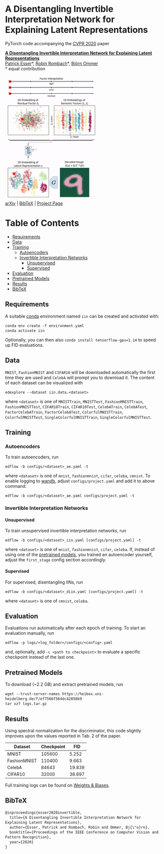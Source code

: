 # A Disentangling Invertible Interpretation Network for Explaining Latent Representations

PyTorch code accompanying the [CVPR 2020](http://cvpr2020.thecvf.com/) paper

[**A Disentangling Invertible Interpretation Network for Explaining Latent Representations**](https://compvis.github.io/iin/)<br/>
[Patrick Esser](https://github.com/pesser)\*,
[Robin Rombach](https://github.com/rromb)\*,
[Björn Ommer](https://hci.iwr.uni-heidelberg.de/Staff/bommer)<br/>
\* equal contribution

![teaser](assets/mnist.gif)<br/>
[arXiv](https://arxiv.org/) | [BibTeX](#bibtex) | [Project Page](https://compvis.github.io/iin/)


Table of Contents
=================

* [Requirements](#requirements)
* [Data](#data)
* [Training](#training)
   * [Autoencoders](#autoencoders)
   * [Invertible Interpretation Networks](#invertible-interpretation-networks)
      * [Unsupervised](#unsupervised)
      * [Supervised](#supervised)
* [Evaluation](#evaluation)
* [Pretrained Models](#pretrained-models)
* [Results](#results)
* [BibTeX](#bibtex)


## Requirements
A suitable [conda](https://conda.io/) environment named `iin` can be created
and activated with:

```
conda env create -f environment.yaml
conda activate iin
```

Optionally, you can then also `conda install tensorflow-gpu=1.14` to speed up
FID evaluations.


## Data
`MNIST`, `FashionMNIST` and `CIFAR10` will be downloaded automatically the
first time they are used and `CelebA` will prompt you to download it. The
content of each dataset can be visualized with

```
edexplore --dataset iin.data.<dataset>
```

where `<dataset>` is one of `MNISTTrain`, `MNISTTest`, `FashionMNISTTrain`,
`FashionMNISTTest`, `CIFAR10Train`, `CIFAR10Test`, `CelebATrain`, `CelebATest`,
`FactorCelebATrain`, `FactorCelebATest`, `ColorfulMNISTTrain`,
`ColorfulMNISTTest`, `SingleColorfulMNISTTrain`, `SingleColorfulMNISTTest`.


## Training

### Autoencoders
To train autoencoders, run

```
edflow -b configs/<dataset>_ae.yaml -t
```

where `<dataset>` is one of `mnist`, `fashionmnist`, `cifar`, `celeba`,
`cmnist`. To enable logging to [wandb](https://wandb.ai), adjust
`configs/project.yaml` and add it to above command:

```
edflow -b configs/<dataset>_ae.yaml configs/project.yaml -t
```

### Invertible Interpretation Networks
#### Unsupervised
To train unsupervised invertible interpretation networks, run

```
edflow -b configs/<dataset>_iin.yaml [configs/project.yaml] -t
```

where `<dataset>` is one of `mnist`, `fashionmnist`, `cifar`, `celeba`. If,
instead of using one of the [pretrained models](#pretrained-models), you
trained an autoencoder yourself, adjust the `first_stage` config section
accordingly.

#### Supervised
For supervised, disentangling IINs, run

```
edflow -b configs/<dataset>_diin.yaml [configs/project.yaml] -t
```

where `<dataset>` is one of `cmnist`, `celeba`.


## Evaluation

Evaluations run automatically after each epoch of training. To start an
evaluation manually, run

```
edflow -p logs/<log_folder>/configs/<config>.yaml
```

and, optionally, add `-c <path to checkpoint>` to evaluate a specific
checkpoint instead of the last one.


## Pretrained Models
To download (~2.2 GB) and extract pretrained models, run

```
wget --trust-server-names https://heibox.uni-heidelberg.de/f/ef7566f564dc42858b9
tar xzf logs.tar.gz
```


## Results
Using spectral normalization for the discriminator, this code slightly improves
upon the values reported in Tab. 2 of the paper.

| Dataset      | Checkpoint | FID    |
|--------------|------------|--------|
| MNIST        | 105600     | 5.252  |
| FashionMNIST | 110400     | 9.663  |
| CelebA       | 84643      | 19.839 |
| CIFAR10      | 32000      | 38.697 |

Full training logs can be found on [Weights &
Biases](https://app.wandb.ai/trex/iin/reportlist).


## BibTeX

```
@inproceedings{esser2020invertible,
  title={A Disentangling Invertible Interpretation Network for Explaining Latent Representations},
  author={Esser, Patrick and Rombach, Robin and Ommer, Bj{\"o}rn},
  booktitle={Proceedings of the IEEE Conference on Computer Vision and Pattern Recognition},
  year={2020}
}
```
